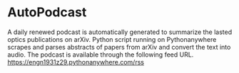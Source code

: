 # AutoPodcast
A daily renewed podcast is automatically generated to summarize the lasted optics publications on arXiv. Python script running on Pythonanywhere scrapes and parses abstracts of papers from arXiv and convert the text into audio. The podcast is available through the following feed URL.
https://engn1931z29.pythonanywhere.com/rss

